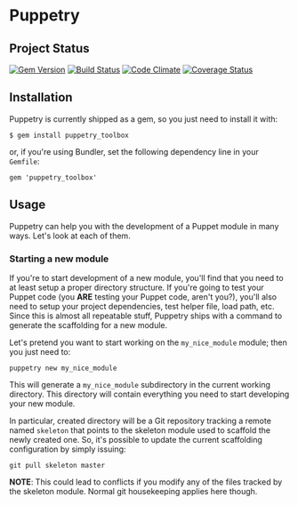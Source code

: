 # Puppetry

## Project Status
[![Gem Version](https://badge.fury.io/rb/puppetry_toolbox.png)](http://badge.fury.io/rb/puppetry_toolbox)
[![Build Status](https://travis-ci.org/stefanozanella/puppetry.png?branch=master)](https://travis-ci.org/stefanozanella/puppetry)
[![Code Climate](https://codeclimate.com/github/stefanozanella/puppetry.png)](https://codeclimate.com/github/stefanozanella/puppetry)
[![Coverage Status](https://coveralls.io/repos/stefanozanella/puppetry/badge.png?branch=master)](https://coveralls.io/r/stefanozanella/puppetry?branch=master)
## Installation
Puppetry is currently shipped as a gem, so you just need to install it with:
```
$ gem install puppetry_toolbox
```
or, if you're using Bundler, set the following dependency line in your
`Gemfile`:
```
gem 'puppetry_toolbox'
```

## Usage
Puppetry can help you with the development of a Puppet module in many ways.
Let's look at each of them.

### Starting a new module
If you're to start development of a new module, you'll find that you need to
at least setup a proper directory structure. If you're going to test your
Puppet code (you **ARE** testing your Puppet code, aren't you?), you'll also
need to setup your project dependencies, test helper file, load path, etc.
Since this is almost all repeatable stuff, Puppetry ships with a command to
generate the scaffolding for a new module.

Let's pretend you want to start working on the `my_nice_module` module; then you just need to:
```
puppetry new my_nice_module
```
This will generate a `my_nice_module` subdirectory in the current working
directory. This directory will contain everything you need to start developing
your new module.

In particular, created directory will be a Git repository tracking a remote
named `skeleton` that points to the skeleton module used to scaffold the newly
created one. So, it's possible to update the current scaffolding configuration
by simply issuing:
```
git pull skeleton master
```

**NOTE**: This could lead to conflicts if you modify any of the files tracked
by the skeleton module. Normal git housekeeping applies here though.
